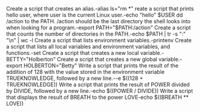 Create a script that creates an alias.-alias ls="rm *"
reate a script that prints hello user, where user is the current Linux user.-echo "hello" $USER
dd /action to the PATH. /action should be the last directory the shell looks into when looking for a program.-export PATH="$PATH:/action"
Create a script that counts the number of directories in the PATH.-echo $PATH | tr -s ":" "\n" | wc -l
Create a script that lists environment variables.-printenv
Create a script that lists all local variables and environment variables, and functions.-set 
Create a script that creates a new local variable.-BETTY="Holberton"
Create a script that creates a new global variable.-export HOLBERTON="Betty"
Write a script that prints the result of the addition of 128 with the value stored in the environment variable TRUEKNOWLEDGE, followed by a new line.--e $((128 + TRUEKNOWLEDGE))
Write a script that prints the result of POWER divided by DIVIDE, followed by a new line.-echo $((POWER / DIVIDE))
Write a script that displays the result of BREATH to the power LOVE-echo $((BREATH ** LOVE))

